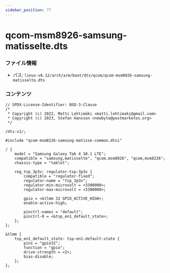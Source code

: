 ```yaml
---
sidebar_position: 77
---
```

# qcom-msm8926-samsung-matisselte.dts

### ファイル情報

- パス: `linux-v6.12/arch/arm/boot/dts/qcom/qcom-msm8926-samsung-matisselte.dts`

### コンテンツ

```dts
// SPDX-License-Identifier: BSD-3-Clause
/*
 * Copyright (c) 2022, Matti Lehtimäki <matti.lehtimaki@gmail.com>
 * Copyright (c) 2023, Stefan Hansson <newbyte@postmarketos.org>
 */

/dts-v1/;

#include "qcom-msm8226-samsung-matisse-common.dtsi"

/ {
	model = "Samsung Galaxy Tab 4 10.1 LTE";
	compatible = "samsung,matisselte", "qcom,msm8926", "qcom,msm8226";
	chassis-type = "tablet";

	reg_tsp_3p3v: regulator-tsp-3p3v {
		compatible = "regulator-fixed";
		regulator-name = "tsp_3p3v";
		regulator-min-microvolt = <3300000>;
		regulator-max-microvolt = <3300000>;

		gpio = <&tlmm 32 GPIO_ACTIVE_HIGH>;
		enable-active-high;

		pinctrl-names = "default";
		pinctrl-0 = <&tsp_en1_default_state>;
	};
};

&tlmm {
	tsp_en1_default_state: tsp-en1-default-state {
		pins = "gpio32";
		function = "gpio";
		drive-strength = <2>;
		bias-disable;
	};
};

```
